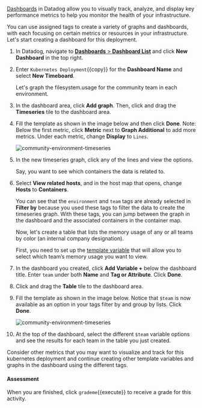 <a href="https://docs.datadoghq.com/graphing/dashboards/Dashboards" target="_blank">Dashboards</a> in Datadog allow you to visually track, analyze, and display key performance metrics to help you monitor the health of your infrastructure.

You can use assigned tags to create a variety of graphs and dashboards, with each focusing on certain metrics or resources in your infrastructure. Let's start creating a dashboard for this deployment.
 
1. In Datadog, navigate to <a href="https://app.datadoghq.com/dashboard/lists" target="_datadog">**Dashboards** > **Dashboard List**</a> and click **New Dashboard** in the top right.

2. Enter `Kubernetes Deployment`{{copy}} for the **Dashboard Name** and select **New Timeboard**. <p>Let's graph the filesystem.usage for the community team in each environment. 

3. In the dashboard area, click **Add graph**. Then, click and drag the **Timeseries** tile to the dashboard area.

4. Fill the template as shown in the image below and then click **Done**. Note: Below the first metric, click **Metric** next to **Graph Additional** to add more metrics. Under each metric, change **Display** to `Lines`.<p> ![community-environment-timeseries](taggingk8s/assets/community-environment-timeseries3.png)

5. In the new timeseries graph, click any of the lines and view the options. <p> Say, you want to see which containers the data is related to. 

6. Select **View related hosts**, and in the host map that opens, change **Hosts** to **Containers**. <p> You can see that the `environment` and `team` tags are already selected in **Filter by** because you used these tags to filter the data to create the timeseries graph. With these tags, you can jump between the graph in the dashboard and the associated containers in the container map. <p> Now, let's create a table that lists the memory usage of any or all teams by color (an internal company designation). <p> First, you need to set up the <a href="https://docs.datadoghq.com/tagging/assigning_tags/?tab=agentv6#environment-variables" target="_datadog">template variable</a> that will allow you to select which team’s memory usage you want to view.

5. In the dashboard you created, click **Add Variable +** below the dashboard title. Enter `team` under both **Name** and **Tag or Attribute**. Click **Done**.

6. Click and drag the **Table** tile to the dashboard area. 

7. Fill the template as shown in the image below. Notice that `$team` is now available as an option in your tags filter by and group by lists. Click **Done**.<p> ![community-environment-timeseries](taggingk8s/assets/teams-color-table.png) 

8. At the top of the dashboard, select the different `$team` variable options and see the results for each team in the table you just created.

Consider other metrics that you may want to visualize and track for this kubernetes deployment and continue creating other template variables and graphs in the dashboard using the different tags. 

#### Assessment
When you are finished, click `grademe`{{execute}} to receive a grade for this activity. 